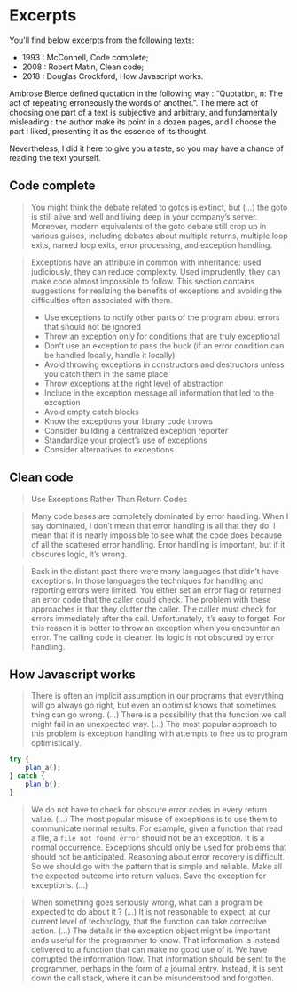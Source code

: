 # Excerpts

You'll find below excerpts from the following texts:
* 1993 : McConnell, Code complete;
* 2008 : Robert Matin, Clean code;
* 2018 : Douglas Crockford, How Javascript works.

Ambrose Bierce defined quotation in the following way : “Quotation, n: The act of repeating erroneously the words of another.”.
The mere act of choosing one part of a text is subjective and arbitrary, and fundamentally misleading : the author make its point in a dozen pages, and I choose the part I liked, presenting it as the essence of its thought.

Nevertheless, I did it here to give you a taste, so you may have a chance of reading the text yourself.

## Code complete

> You might think the debate related to gotos is extinct, but (...) the goto is still alive and well and living deep in your company’s server. Moreover, modern equivalents of the goto debate still crop up in various guises, including debates about multiple returns, multiple loop exits, named loop exits, error processing, and exception handling.

> Exceptions have an attribute in common with inheritance: used judiciously, they can reduce complexity. Used imprudently, they can make code almost impossible to follow. This section contains suggestions for realizing the benefits of exceptions and avoiding the difficulties often associated with them.
> - Use exceptions to notify other parts of the program about errors that should not be ignored
> - Throw an exception only for conditions that are truly exceptional
> - Don’t use an exception to pass the buck (if an error condition can be handled locally, handle it locally)
> - Avoid throwing exceptions in constructors and destructors unless you catch them in the same place
> - Throw exceptions at the right level of abstraction
> - Include in the exception message all information that led to the exception
> - Avoid empty catch blocks
> - Know the exceptions your library code throws
> - Consider building a centralized exception reporter
> - Standardize your project’s use of exceptions
> - Consider alternatives to exceptions

## Clean code

> Use Exceptions Rather Than Return Codes

> Many code bases are completely dominated by error handling. When I say dominated, I don’t mean that error handling is all that they do. I mean that it is nearly impossible to see what the code does because of all the scattered error handling. Error handling is important, but if it obscures logic, it’s wrong.

> Back in the distant past there were many languages that didn’t have exceptions. In those languages the techniques for handling and reporting errors were limited. You either set an error flag or returned an error code that the caller could check. The problem with these approaches is that they clutter the caller. The caller must check for errors immediately after the call. Unfortunately, it’s easy to forget. For this reason it is better to throw an exception when you encounter an error. The calling code is cleaner. Its logic is not obscured by error handling.

## How Javascript works

> There is often an implicit assumption in our programs that everything will go always go right, but even an optimist knows that sometimes thing can go wrong. (...) There is a possibility that the function we call might fail in an unexpected way.  (...) The most popular approach to this problem is exception handling with attempts to free us to program optimistically.

```javascript
try {
    plan_a();
} catch {
    plan_b();
}
``` 
 
> We do not have to check for obscure error codes in every return value. (...)
> The most popular misuse of exceptions is to use them to communicate normal results. For example, given a function that read a file, a `file not found error` should not be an exception. It is a normal occurrence. Exceptions should only be used for problems that should not be anticipated.
> Reasoning about error recovery is difficult. So we should go with the pattern that is simple and reliable. Make all the expected outcome into return values. Save the exception for exceptions. (...)

> When something goes seriously wrong, what can a program be expected to do about it ? (...)
> It is not reasonable to expect, at our current level of technology, that the function can take corrective action. (...)
> The details in the exception object might be important ands useful for the programmer to know. That information is instead delivered to a function that can make no good use of it. We have corrupted the information flow. That information should be sent to the programmer, perhaps in the form of a journal entry. Instead, it is sent down the call stack, where it can be misunderstood and forgotten.